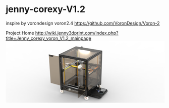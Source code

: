 # jenny-corexy-V1.2
inspire by vorondesign voron2.4 https://github.com/VoronDesign/Voron-2

Project Home  http://wiki.jenny3dprint.com/index.php?title=Jenny_corexy_voron_V1.2_mainpage
![alt text](https://github.com/yzyyou/jenny-corexy-V1.2/blob/main/image/preview9.jpg?raw=true)
